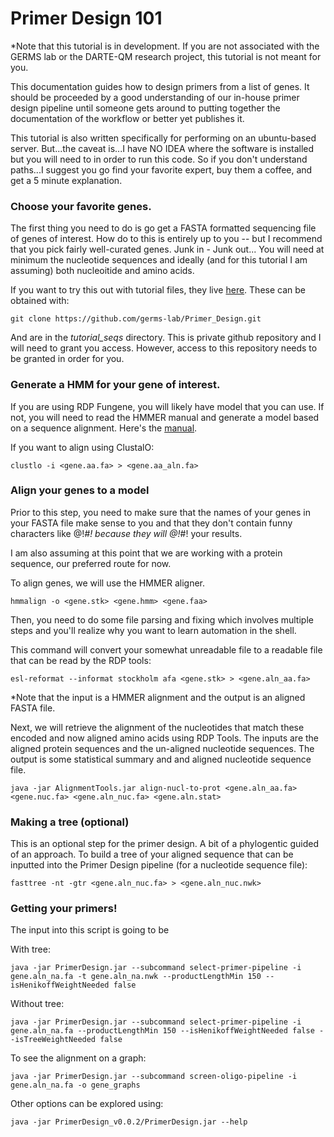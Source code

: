 # Primer Design 101

*Note that this tutorial is in development.  If you are not associated with the GERMS lab or the DARTE-QM research project, this tutorial is not meant for you.

This documentation guides how to design primers from a list of genes.  It should be proceeded by a good understanding of our in-house primer design pipeline until someone gets around to putting together the documentation of the workflow or better yet publishes it.

This tutorial is also written specifically for performing on an ubuntu-based server.  But...the caveat is...I have NO IDEA where the software is installed but you will need to in order to run this code.  So if you don't understand paths...I suggest you go find your favorite expert, buy them a coffee, and get a 5 minute explanation.

### Choose your favorite genes.

The first thing you need to do is go get a FASTA formatted sequencing file of genes of interest.  How do to this is entirely up to you -- but I recommend that you pick fairly well-curated genes.  Junk in - Junk out...  You will need at minimum the nucleotide sequences and ideally (and for this tutorial I am assuming) both nucleoitide and amino acids.

If you want to try this out with tutorial files, they live [here](https://github.com/germs-lab/Primer_Design/tree/master/tutorial_seqs).  These can be obtained with:  

    git clone https://github.com/germs-lab/Primer_Design.git

And are in the *tutorial_seqs* directory.  This is private github repository and I will need to grant you access.  However, access to this repository needs to be granted in order for you.  

### Generate a HMM for your gene of interest.

If you are using RDP Fungene, you will likely have model that you can use.  If not, you will need to read the HMMER manual and generate a model based on a sequence alignment. Here's the [manual](http://hmmer.org/).

If you want to align using ClustalO:

    clustlo -i <gene.aa.fa> > <gene.aa_aln.fa>
### Align your genes to a model

Prior to this step, you need to make sure that the names of your genes in your FASTA file make sense to you and that they don't contain funny characters like @!*#! because they will @!*#! your results.

I am also assuming at this point that we are working with a protein sequence, our preferred route for now.

To align genes, we will use the HMMER aligner.

    hmmalign -o <gene.stk> <gene.hmm> <gene.faa>

Then, you need to do some file parsing and fixing which involves multiple steps and you'll realize why you want to learn automation in the shell.

This command will convert your somewhat unreadable file to a readable file that can be read by the RDP tools:

    esl-reformat --informat stockholm afa <gene.stk> > <gene.aln_aa.fa>

*Note that the input is a HMMER alignment and the output is an aligned FASTA file.

Next, we will retrieve the alignment of the nucleotides that match these encoded and now aligned amino acids using RDP Tools. The inputs are the aligned protein sequences and the un-aligned nucleotide sequences.  The output is some statistical summary and and aligned nucleotide sequence file.

    java -jar AlignmentTools.jar align-nucl-to-prot <gene.aln_aa.fa> <gene.nuc.fa> <gene.aln_nuc.fa> <gene.aln.stat>

### Making a tree (optional)

This is an optional step for the primer design.  A bit of a phylogentic guided of an approach.  To build a tree of your aligned sequence that can be inputted into the Primer Design pipeline (for a nucleotide sequence file):

    fasttree -nt -gtr <gene.aln_nuc.fa> > <gene.aln_nuc.nwk>

### Getting your primers!

The input into this script is going to be

With tree:

    java -jar PrimerDesign.jar --subcommand select-primer-pipeline -i gene.aln_na.fa -t gene.aln_na.nwk --productLengthMin 150 --isHenikoffWeightNeeded false

Without tree:

    java -jar PrimerDesign.jar --subcommand select-primer-pipeline -i gene.aln_na.fa --productLengthMin 150 --isHenikoffWeightNeeded false --isTreeWeightNeeded false

To see the alignment on a graph:

    java -jar PrimerDesign.jar --subcommand screen-oligo-pipeline -i gene.aln_na.fa -o gene_graphs

Other options can be explored using:

    java -jar PrimerDesign_v0.0.2/PrimerDesign.jar --help
